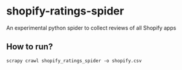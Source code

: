 # shopify-ratings-spider
An experimental python spider to collect reviews of all Shopify apps

## How to run?
```
scrapy crawl shopify_ratings_spider -o shopify.csv
```
